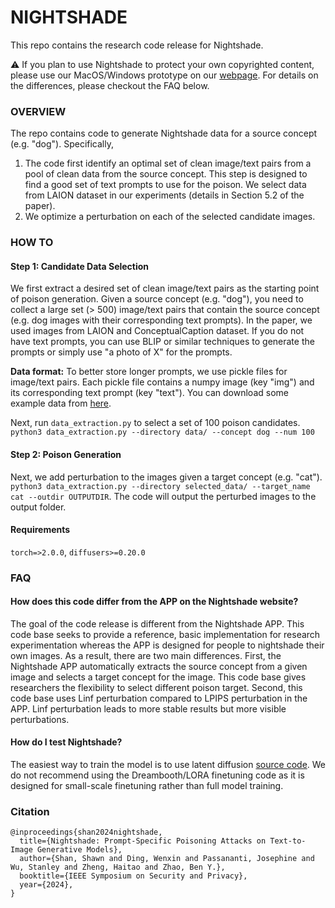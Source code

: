 # NIGHTSHADE

This repo contains the research code release for Nightshade.

:warning: If you plan to use Nightshade to protect your own copyrighted content, please use our MacOS/Windows prototype on our [webpage](https://nightshade.cs.uchicago.edu/downloads.html). For details on the differences, please checkout the FAQ below. 

### OVERVIEW

The repo contains code to generate Nightshade data for a source concept (e.g. "dog"). Specifically,

1) The code first identify an optimal set of clean image/text pairs from a pool of clean data from the source concept. This step is designed to find a good set of text prompts to use for the poison. We select data from LAION dataset in our experiments (details in Section 5.2 of the paper).
2) We optimize a perturbation on each of the selected candidate images.

### HOW TO

#### Step 1: Candidate Data Selection

We first extract a desired set of clean image/text pairs as the starting point of poison generation. Given a source concept (e.g. "dog"), you need to collect a large set (> 500) image/text pairs that contain the source concept (e.g. dog images with their corresponding text prompts). In the paper, we used images from LAION and ConceptualCaption dataset. If you do not have text prompts, you can use BLIP or similar techniques to generate the prompts or simply use "a photo of X" for the prompts.

**Data format:** To better store longer prompts, we use pickle files for image/text pairs. Each pickle file contains a numpy image (key "img") and its corresponding text prompt (key "text"). You can download some example data from [here](https://mirror.cs.uchicago.edu/fawkes/files/resources/example-data.zip).

Next, run `data_extraction.py` to select a set of 100 poison candidates. `python3 data_extraction.py --directory data/ --concept dog --num 100`

#### Step 2: Poison Generation

Next, we add perturbation to the images given a target concept (e.g. "cat"). `python3 data_extraction.py --directory selected_data/ --target_name cat --outdir OUTPUTDIR`. The code will output the perturbed images to the output folder.

#### Requirements
`torch=>2.0.0`, `diffusers>=0.20.0`

### FAQ

#### How does this code differ from the APP on the Nightshade website?
The goal of the code release is different from the Nightshade APP. This code base seeks to provide a reference, basic implementation for research experimentation whereas the APP is designed for people to nightshade their own images. As a result, there are two main differences. First, the Nightshade APP automatically extracts the source concept from a given image and selects a target concept for the image. This code base gives researchers the flexibility to select different poison target. Second, this code base uses Linf perturbation compared to LPIPS perturbation in the APP. Linf perturbation leads to more stable results but more visible perturbations.

#### How do I test Nightshade?
The easiest way to train the model is to use latent diffusion [source code](https://github.com/CompVis/stable-diffusion). We do not recommend using the Dreambooth/LORA finetuning code as it is designed for small-scale finetuning rather than full model training.

### Citation

```
@inproceedings{shan2024nightshade,
  title={Nightshade: Prompt-Specific Poisoning Attacks on Text-to-Image Generative Models},
  author={Shan, Shawn and Ding, Wenxin and Passananti, Josephine and Wu, Stanley and Zheng, Haitao and Zhao, Ben Y.},
  booktitle={IEEE Symposium on Security and Privacy},
  year={2024},
}
```
